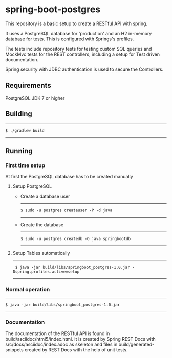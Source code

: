 # spring-boot-postgres

This repository is a basic setup to create a RESTful API with spring.

It uses a PostgreSQL database for 'production' and an H2 in-memory database for tests. This is configured with Springs's profiles.

The tests include repository tests for testing custom SQL queries and MockMvc tests for the REST controllers, including a setup for Test driven documentation.

Spring security with JDBC authentication is used to secure the Controllers.

## Requirements

PostgreSQL
JDK 7 or higher

## Building

----
	$ ./gradlew build 
----

## Running

### First time setup
At first the PostgreSQL database has to be created manually

1. Setup PostgreSQL
    * Create a database user 
    
        ----
          $ sudo -u postgres createuser -P -d java
        ----
    * Create the database
    
        ----
          $ sudo -u postgres createdb -O java springbootdb
        ----
2. Setup Tables automatically

      ----
        $ java -jar build/libs/springboot_postgres-1.0.jar -Dspring.profiles.active=setup
      ----

### Normal operation

----
	$ java -jar build/libs/springboot_postgres-1.0.jar
----

### Documentation

The documentation of the RESTful API is found in build/asciidoc/html5/index.html.
It is created by Spring REST Docs with src/docs/asciidoc/index.adoc as skeleton and files in build/generated-snippets created by REST Docs with the help of unit tests.